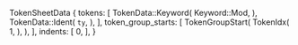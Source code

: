 TokenSheetData {
    tokens: [
        TokenData::Keyword(
            Keyword::Mod,
        ),
        TokenData::Ident(
            `ty`,
        ),
    ],
    token_group_starts: [
        TokenGroupStart(
            TokenIdx(
                1,
            ),
        ),
    ],
    indents: [
        0,
    ],
}